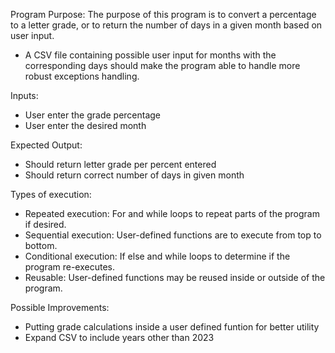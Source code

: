 Program Purpose: The purpose of this program is to convert a percentage to a letter grade, or to return the number of days in a given month based on user input. 
- A CSV file containing possible user input for months with the corresponding days should make the program able to handle more robust exceptions handling. 

Inputs:
- User enter the grade percentage
- User enter the desired month
  
Expected Output:
- Should return letter grade per percent entered
- Should return correct number of days in given month
  
Types of execution:

- Repeated execution: For and while loops to repeat parts of the program if desired.
- Sequential execution: User-defined functions are to execute from top to bottom.
- Conditional execution: If else and while loops to determine if the program re-executes.
- Reusable: User-defined functions may be reused inside or outside of the program.

Possible Improvements:
- Putting grade calculations inside a user defined funtion for better utility
- Expand CSV to include years other than 2023
